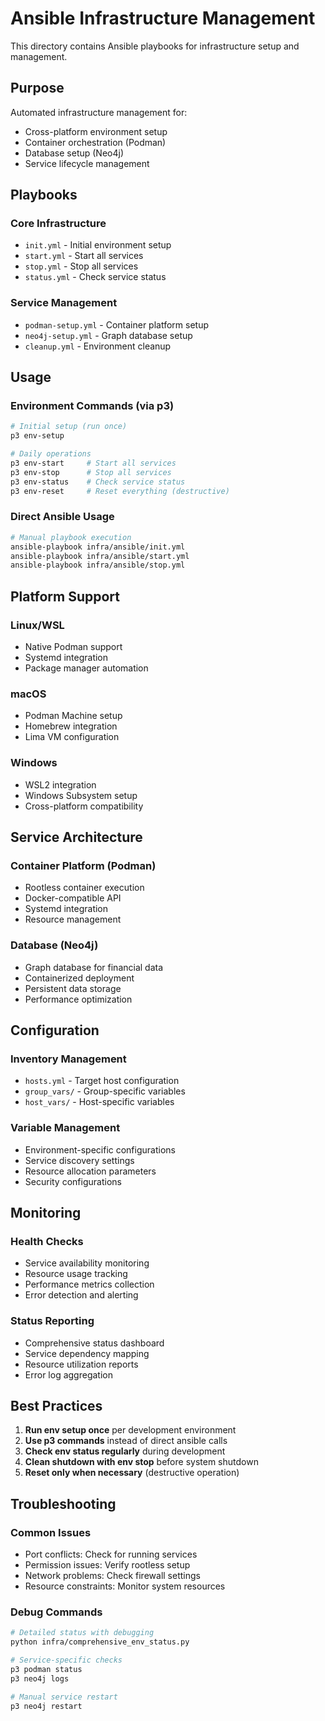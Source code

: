 # Ansible Infrastructure Management

This directory contains Ansible playbooks for infrastructure setup and management.

## Purpose

Automated infrastructure management for:
- Cross-platform environment setup
- Container orchestration (Podman)
- Database setup (Neo4j)
- Service lifecycle management

## Playbooks

### Core Infrastructure
- `init.yml` - Initial environment setup
- `start.yml` - Start all services
- `stop.yml` - Stop all services  
- `status.yml` - Check service status

### Service Management
- `podman-setup.yml` - Container platform setup
- `neo4j-setup.yml` - Graph database setup
- `cleanup.yml` - Environment cleanup

## Usage

### Environment Commands (via p3)
```bash
# Initial setup (run once)
p3 env-setup

# Daily operations
p3 env-start     # Start all services
p3 env-stop      # Stop all services  
p3 env-status    # Check service status
p3 env-reset     # Reset everything (destructive)
```

### Direct Ansible Usage
```bash
# Manual playbook execution
ansible-playbook infra/ansible/init.yml
ansible-playbook infra/ansible/start.yml
ansible-playbook infra/ansible/stop.yml
```

## Platform Support

### Linux/WSL
- Native Podman support
- Systemd integration
- Package manager automation

### macOS
- Podman Machine setup
- Homebrew integration  
- Lima VM configuration

### Windows
- WSL2 integration
- Windows Subsystem setup
- Cross-platform compatibility

## Service Architecture

### Container Platform (Podman)
- Rootless container execution
- Docker-compatible API
- Systemd integration
- Resource management

### Database (Neo4j)  
- Graph database for financial data
- Containerized deployment
- Persistent data storage
- Performance optimization

## Configuration

### Inventory Management
- `hosts.yml` - Target host configuration
- `group_vars/` - Group-specific variables
- `host_vars/` - Host-specific variables

### Variable Management
- Environment-specific configurations
- Service discovery settings
- Resource allocation parameters
- Security configurations

## Monitoring

### Health Checks
- Service availability monitoring
- Resource usage tracking
- Performance metrics collection
- Error detection and alerting

### Status Reporting
- Comprehensive status dashboard
- Service dependency mapping
- Resource utilization reports
- Error log aggregation

## Best Practices

1. **Run env setup once** per development environment
2. **Use p3 commands** instead of direct ansible calls
3. **Check env status regularly** during development
4. **Clean shutdown with env stop** before system shutdown
5. **Reset only when necessary** (destructive operation)

## Troubleshooting

### Common Issues
- Port conflicts: Check for running services
- Permission issues: Verify rootless setup
- Network problems: Check firewall settings
- Resource constraints: Monitor system resources

### Debug Commands
```bash
# Detailed status with debugging
python infra/comprehensive_env_status.py

# Service-specific checks
p3 podman status
p3 neo4j logs

# Manual service restart
p3 neo4j restart
```